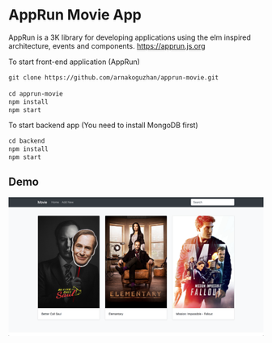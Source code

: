 # AppRun Movie App

AppRun is a 3K library for developing applications using the elm inspired architecture, events and components. https://apprun.js.org 

To start front-end application (AppRun)
```
git clone https://github.com/arnakoguzhan/apprun-movie.git

cd apprun-movie
npm install
npm start
```

To start backend app (You need to install MongoDB first)

```
cd backend
npm install
npm start
```

## Demo

![Screenshot](demo.png)
